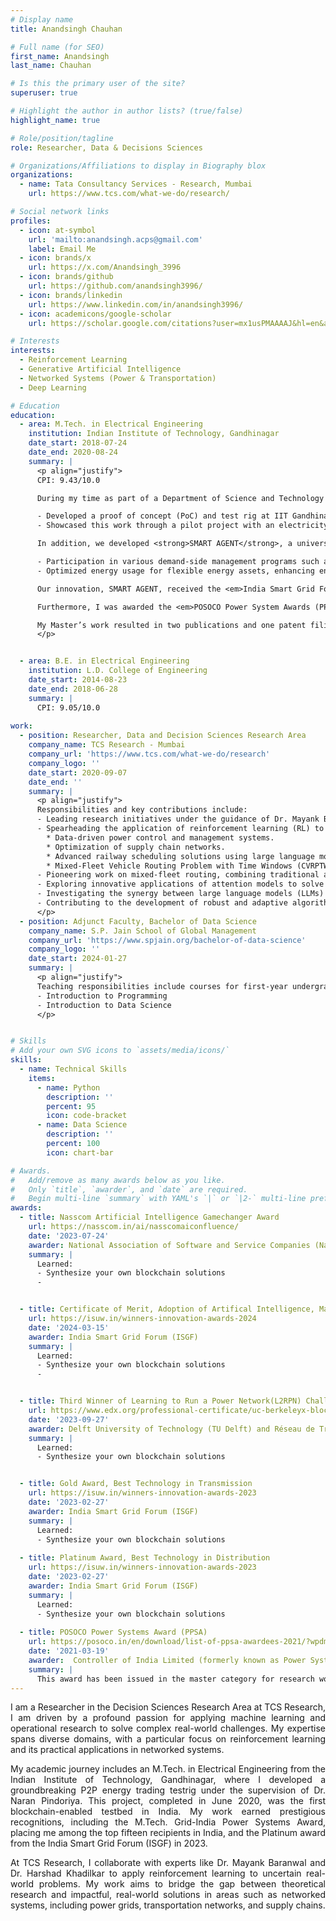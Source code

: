 ```yaml
---
# Display name
title: Anandsingh Chauhan

# Full name (for SEO)
first_name: Anandsingh
last_name: Chauhan

# Is this the primary user of the site?
superuser: true

# Highlight the author in author lists? (true/false)
highlight_name: true

# Role/position/tagline
role: Researcher, Data & Decisions Sciences

# Organizations/Affiliations to display in Biography blox
organizations:
  - name: Tata Consultancy Services - Research, Mumbai
    url: https://www.tcs.com/what-we-do/research/

# Social network links
profiles:
  - icon: at-symbol
    url: 'mailto:anandsingh.acps@gmail.com'
    label: Email Me
  - icon: brands/x
    url: https://x.com/Anandsingh_3996
  - icon: brands/github
    url: https://github.com/anandsingh3996/
  - icon: brands/linkedin
    url: https://www.linkedin.com/in/anandsingh3996/
  - icon: academicons/google-scholar
    url: https://scholar.google.com/citations?user=mx1usPMAAAAJ&hl=en&authuser=1/

# Interests
interests:
  - Reinforcement Learning
  - Generative Artificial Intelligence
  - Networked Systems (Power & Transportation)
  - Deep Learning

# Education
education:
  - area: M.Tech. in Electrical Engineering
    institution: Indian Institute of Technology, Gandhinagar
    date_start: 2018-07-24
    date_end: 2020-08-24
    summary: |
      <p align="justify">
      CPI: 9.43/10.0

      During my time as part of a Department of Science and Technology (DST-India) project, titled <em>Development of a Prosumer Driven Integrated Smart Grid</em>, I contributed to the following:

      - Developed a proof of concept (PoC) and test rig at IIT Gandhinagar, demonstrating real-world applications of demand-side energy management programs like Peer-to-Peer (P2P) energy sharing.
      - Showcased this work through a pilot project with an electricity distribution company.

      In addition, we developed <strong>SMART AGENT</strong>, a universal IoT-based Smart Energy Management Device that enables:

      - Participation in various demand-side management programs such as P2P energy trading and Demand Response (DR).
      - Optimized energy usage for flexible energy assets, enhancing energy management strategies.

      Our innovation, SMART AGENT, received the <em>India Smart Grid Forum (ISGF) Innovation Awards 2023 – Platinum Award</em> in the 'Smart Technology – Electricity Distribution' category.

      Furthermore, I was awarded the <em>POSOCO Power System Awards (PPSA-2021)</em> for my Master’s thesis, as one of the fifteen recipients in India.

      My Master’s work resulted in two publications and one patent filing.
      </p>


  - area: B.E. in Electrical Engineering
    institution: L.D. College of Engineering
    date_start: 2014-08-23
    date_end: 2018-06-28
    summary: |
      CPI: 9.05/10.0
      
work:
  - position: Researcher, Data and Decision Sciences Research Area
    company_name: TCS Research - Mumbai
    company_url: 'https://www.tcs.com/what-we-do/research'
    company_logo: ''
    date_start: 2020-09-07
    date_end: ''
    summary: |
      <p align="justify">
      Responsibilities and key contributions include:
      - Leading research initiatives under the guidance of Dr. Mayank Baranwal in the Data and Decision Sciences research wing.
      - Spearheading the application of reinforcement learning (RL) to complex real-world problems in planning under uncertainty, with a focus on:
        * Data-driven power control and management systems.
        * Optimization of supply chain networks.
        * Advanced railway scheduling solutions using large language models (LLMs) for reasoning.
        * Mixed-Fleet Vehicle Routing Problem with Time Windows (CVRPTW) using attention mechanisms.
      - Pioneering work on mixed-fleet routing, combining traditional and electric vehicles for optimized logistics.
      - Exploring innovative applications of attention models to solve vehicle routing with time windows (VRPTW).
      - Investigating the synergy between large language models (LLMs) and reinforcement learning (RL) to improve RL agent reward mechanisms, particularly in the context of effective train scheduling and network management.
      - Contributing to the development of robust and adaptive algorithms for networked systems, enhancing efficiency and reliability in critical infrastructure.
      </p>
  - position: Adjunct Faculty, Bachelor of Data Science
    company_name: S.P. Jain School of Global Management
    company_url: 'https://www.spjain.org/bachelor-of-data-science'
    company_logo: ''
    date_start: 2024-01-27
    summary: |
      <p align="justify">
      Teaching responsibilities include courses for first-year undergraduate students:
      - Introduction to Programming
      - Introduction to Data Science
      </p>


# Skills
# Add your own SVG icons to `assets/media/icons/`
skills:
  - name: Technical Skills
    items:
      - name: Python
        description: ''
        percent: 95
        icon: code-bracket
      - name: Data Science
        description: ''
        percent: 100
        icon: chart-bar

# Awards.
#   Add/remove as many awards below as you like.
#   Only `title`, `awarder`, and `date` are required.
#   Begin multi-line `summary` with YAML's `|` or `|2-` multi-line prefix and indent 2 spaces below.
awards:
  - title: Nasscom Artificial Intelligence Gamechanger Award
    url: https://nasscom.in/ai/nasscomaiconfluence/
    date: '2023-07-24'
    awarder: National Association of Software and Service Companies (Nasscom)
    summary: |
      Learned:
      - Synthesize your own blockchain solutions
      - 


  - title: Certificate of Merit, Adoption of Artifical Intelligence, Machine Learning and Robotic Solution
    url: https://isuw.in/winners-innovation-awards-2024
    date: '2024-03-15'
    awarder: India Smart Grid Forum (ISGF)
    summary: |
      Learned:
      - Synthesize your own blockchain solutions
      - 


  - title: Third Winner of Learning to Run a Power Network(L2RPN) Challenge
    url: https://www.edx.org/professional-certificate/uc-berkeleyx-blockchain-fundamentals
    date: '2023-09-27'
    awarder: Delft University of Technology (TU Delft) and Réseau de Transport d'Électricité (RTE) - France
    summary: |
      Learned:
      - Synthesize your own blockchain solutions  


  - title: Gold Award, Best Technology in Transmission
    url: https://isuw.in/winners-innovation-awards-2023
    date: '2023-02-27'
    awarder: India Smart Grid Forum (ISGF)
    summary: |
      Learned:
      - Synthesize your own blockchain solutions
        
  - title: Platinum Award, Best Technology in Distribution
    url: https://isuw.in/winners-innovation-awards-2023
    date: '2023-02-27'
    awarder: India Smart Grid Forum (ISGF)
    summary: |
      Learned:
      - Synthesize your own blockchain solutions
        
  - title: POSOCO Power Systems Award (PPSA)
    url: https://posoco.in/en/download/list-of-ppsa-awardees-2021/?wpdmdl=37044
    date: '2021-03-19'
    awarder:  Controller of India Limited (formerly known as Power Systems Operations Corporation Limited - POSOCO)
    summary: |
      This award has been issued in the master category for research work carried out in the power system during M.Tech at IITGN. The project titled "Peer to Peer Energy Trading Platform: Hardware and Software Integration" has been one of the top 15 recipients in the master category by Power System Operation Corporation Limited (POSOCO), and Foundation for Innovation and Technology Transfer (FITT) IITD.
---
```


<div style="text-align: justify";justify; margin-top: 0; padding-top: 0;>
I am a Researcher in the Decision Sciences Research Area at TCS Research, I am driven by a profound passion for applying machine learning and operational research to solve complex real-world challenges. My expertise spans diverse domains, with a particular focus on reinforcement learning and its practical applications in networked systems.

My academic journey includes an M.Tech. in Electrical Engineering from the Indian Institute of Technology, Gandhinagar, where I developed a groundbreaking P2P energy trading testrig under the supervision of Dr. Naran Pindoriya. This project, completed in June 2020, was the first blockchain-enabled testbed in India. My work earned prestigious recognitions, including the M.Tech. Grid-India Power Systems Award, placing me among the top fifteen recipients in India, and the Platinum award from the India Smart Grid Forum (ISGF) in 2023.

At TCS Research, I collaborate with experts like Dr. Mayank Baranwal and Dr. Harshad Khadilkar to apply reinforcement learning to uncertain real-world problems. My work aims to bridge the gap between theoretical research and impactful, real-world solutions in areas such as networked systems, including power grids, transportation networks, and supply chains.
</div>

